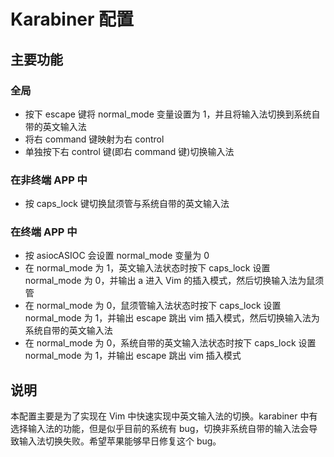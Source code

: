 # Karabiner 配置

## 主要功能

### 全局

- 按下 escape 键将 normal_mode 变量设置为 1，并且将输入法切换到系统自带的英文输入法
- 将右 command 键映射为右 control
- 单独按下右 control 键(即右 command 键)切换输入法

### 在非终端 APP 中

- 按 caps_lock 键切换鼠须管与系统自带的英文输入法

### 在终端 APP 中

- 按 asiocASIOC 会设置 normal_mode 变量为 0
- 在 normal_mode 为 1，英文输入法状态时按下 caps_lock 设置 normal_mode 为 0，并输出 a 进入 Vim 的插入模式，然后切换输入法为鼠须管
- 在 normal_mode 为 0，鼠须管输入法状态时按下 caps_lock 设置 normal_mode 为 1，并输出 escape 跳出 vim 插入模式，然后切换输入法为系统自带的英文输入法
- 在 normal_mode 为 0，系统自带的英文输入法状态时按下 caps_lock 设置 normal_mode 为 1，并输出 escape 跳出 vim 插入模式

## 说明

本配置主要是为了实现在 Vim 中快速实现中英文输入法的切换。karabiner 中有选择输入法的功能，但是似乎目前的系统有 bug，切换非系统自带的输入法会导致输入法切换失败。希望苹果能够早日修复这个 bug。
